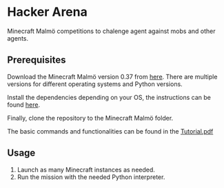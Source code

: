 # Hacker Arena

Minecraft Malmö competitions to chalenge agent against mobs and other agents.

## Prerequisites

Download the Minecraft Malmö version 0.37 from [here](https://github.com/microsoft/malmo/releases/tag/0.37.0). There are multiple versions for different operating systems and Python versions.

Install the dependencies depending on your OS, the instructions can be found [here](https://github.com/microsoft/malmo#malmo-as-a-native-python-wheel).

Finally, clone the repository to the Minecraft Malmö folder.

The basic commands and functionalities can be found in the [Tutorial.pdf](https://github.com/Microsoft/malmo/blob/master/Malmo/samples/Python_examples/Tutorial.pdf)

## Usage

1. Launch as many Minecraft instances as needed.
2. Run the mission with the needed Python interpreter.
